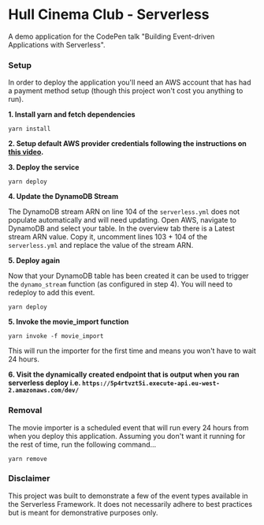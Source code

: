 # Hull Cinema Club - Serverless

A demo application for the CodePen talk "Building Event-driven Applications with Serverless".

### Setup

In order to deploy the application you'll need an AWS account that has had a payment method setup (though this project won't cost you anything to run).

**1. Install yarn and fetch dependencies**

`yarn install`

**2. Setup default AWS provider credentials following the instructions on [this video](https://www.youtube.com/watch?v=HSd9uYj2LJA).**

**3. Deploy the service**

`yarn deploy`

**4. Update the DynamoDB Stream**

The DynamoDB stream ARN on line 104 of the `serverless.yml` does not populate automatically and will need updating. Open AWS, navigate to DynamoDB and select your table. In the overview tab there is a Latest stream ARN value. Copy it, uncomment lines 103 + 104 of the `serverless.yml` and replace the value of the stream ARN.

**5. Deploy again**

Now that your DynamoDB table has been created it can be used to trigger the `dynamo_stream` function (as configured in step 4). You will need to redeploy to add this event.

`yarn deploy`

**5. Invoke the movie_import function**

`yarn invoke -f movie_import`

This will run the importer for the first time and means you won't have to wait 24 hours.

**6. Visit the dynamically created endpoint that is output when you ran serverless deploy i.e. `https://5p4rtvzt5i.execute-api.eu-west-2.amazonaws.com/dev/`**

### Removal

The movie importer is a scheduled event that will run every 24 hours from when you deploy this application. Assuming you don't want it running for the rest of time, run the following command...

`yarn remove`

### Disclaimer

This project was built to demonstrate a few of the event types available in the Serverless Framework. It does not necessarily adhere to best practices but is meant for demonstrative purposes only.

